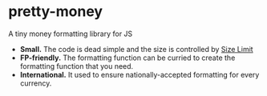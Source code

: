 # pretty-money

A tiny money formatting library for JS

- **Small.** The code is dead simple and the size is controlled by [Size Limit](https://github.com/ai/size-limit)
- **FP-friendly.** The formatting function can be curried to create the formatting function that you need.
- **International.** It used to ensure nationally-accepted formatting for every currency.


